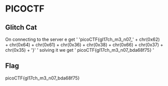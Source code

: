# PICOCTF

## Glitch Cat
  On connecting to the server e get ' 'picoCTF{gl17ch_m3_n07_' + chr(0x62) + chr(0x64) + chr(0x61) + chr(0x36) + chr(0x38) + chr(0x66) + chr(0x37) + chr(0x35) + '}' ' solving it we get ' picoCTF{gl17ch_m3_n07_bda68f75} '

## Flag
  picoCTF{gl17ch_m3_n07_bda68f75}

